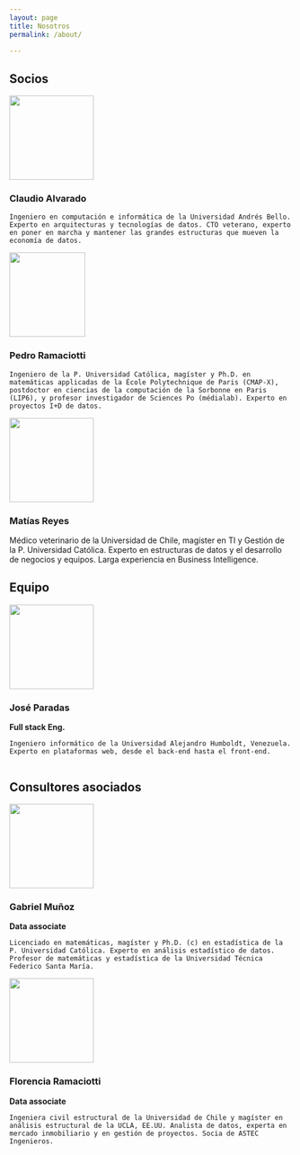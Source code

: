 ```yaml
---
layout: page
title: Nosotros
permalink: /about/

---
```


## Socios

 <div class="row">
  <div class="column">
  	<img src="{{site.baseurl}}/assets/img/Headshots/claudio.jpeg" height="150" width="150"/>
  	<h3>Claudio Alvarado</h3>

  	Ingeniero en computación e informática de la Universidad Andrés Bello. Experto en arquitecturas y tecnologías de datos. CTO veterano, experto en poner en marcha y mantener las grandes estructuras que mueven la economía de datos.
  </div>
  <div class="column">
  	<img src="{{site.baseurl}}/assets/img/Headshots/pedro.jpeg" height="150" width="135"/>
  	<h3>Pedro Ramaciotti</h3>

  	Ingeniero de la P. Universidad Católica, magíster y Ph.D. en matemáticas applicadas de la École Polytechnique de Paris (CMAP-X), postdoctor en ciencias de la computación de la Sorbonne en Paris (LIP6), y profesor investigador de Sciences Po (médialab). Experto en proyectos I+D de datos.
  </div>
  <div class="column">
  	<img src="{{site.baseurl}}/assets/img/Headshots/matias.jpeg" height="150" width="150"/>
  	<h3>Matías Reyes</h3>
  	Médico veterinario de la Universidad de Chile, magíster en TI y Gestión de la P. Universidad Católica. Experto en estructuras de datos y el desarrollo de negocios y equipos. Larga experiencia en Business Intelligence.
  </div>
</div> 


## Equipo


<div class="row">
  <div class="column">
  	<img src="{{site.baseurl}}/assets/img/Headshots/jose.jpeg" height="150" width="150"/>
  	<h3>José Paradas</h3>
  	<b>Full stack Eng.</b>

  	Ingeniero informático de la Universidad Alejandro Humboldt, Venezuela. Experto en plataformas web, desde el back-end hasta el front-end.
  </div>
</div>

## Consultores asociados


<div class="row">
  <div class="column">
  	<img src="{{site.baseurl}}/assets/img/Headshots/gabriel.jpeg" height="150" width="150"/>
  	<h3>Gabriel Muñoz</h3>
  	<b>Data associate</b>

  	Licenciado en matemáticas, magíster y Ph.D. (c) en estadística de la P. Universidad Católica. Experto en análisis estadístico de datos. Profesor de matemáticas y estadística de la Universidad Técnica Federico Santa María.
  </div>
  <div class="column">
  	<img src="{{site.baseurl}}/assets/img/Headshots/florencia.jpeg" height="150" width="150"/>
  	<h3>Florencia Ramaciotti</h3>
  	<b>Data associate</b>

  	Ingeniera civil estructural de la Universidad de Chile y magíster en análisis estructural de la UCLA, EE.UU. Analista de datos, experta en mercado inmobiliario y en gestión de proyectos. Socia de ASTEC Ingenieros.
  </div>
</div> 


